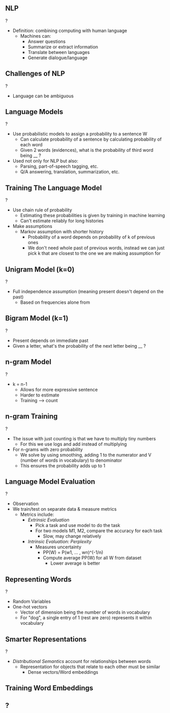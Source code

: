 ## NLP
?
- Definition: combining computing with human language
	- Machines can:
		- Answer questions
		- Summarize or extract information
		- Translate between languages
		- Generate dialogue/language

## Challenges of NLP
?
- Language can be ambiguous 

## Language Models
?
- Use probabilistic models to assign a probability to a sentence W
	- Can calculate probability of a sentence by calculating probability of each word
	- Given 2 words (evidences), what is the probability of third word being __ ?
- Used not only for NLP but also:
	- Parsing, part-of-speech tagging, etc.
	- Q/A answering, translation, summarization, etc.

## Training The Language Model
?
- Use chain rule of probability
	- Estimating these probabilities is given by training in machine learning
	- Can't estimate reliably for long histories
- Make assumptions
	- Markov assumption with shorter history
		- Probability of a word depends on probability of k of previous ones
		- We don't need whole past of previous words, instead we can just pick k that are closest to the one we are making assumption for

## Unigram Model (k=0)
?
- Full independence assumption (meaning present doesn't depend on the past)
	- Based on frequencies alone from 

## Bigram Model (k=1)
?
- Present depends on immediate past
- Given a letter, what's the probability of the next letter being __ ?

## n-gram Model
?
- k = n-1
	- Allows for more expressive sentence
	- Harder to estimate
	- Training --> count 

## n-gram Training
?
- The issue with just counting is that we have to multiply tiny numbers
	- For this we use logs and add instead of multiplying
- For n-grams with zero probability
	- We solve by using smoothing, adding 1 to the numerator and V (number of words in vocabulary) to denominator
	- This ensures the probability adds up to 1

## Language Model Evaluation
?
- Observation
- We train/test on separate data & measure metrics
	- Metrics include:
		- *Extrinsic Evaluation*
			- Pick a task and use model to do the task
			- For two models M1, M2, compare the accuracy for each task
				- Slow, may change relatively
		- *Intrinsic Evaluation: Perplexity*
			- Measures uncertainty
				- PP(W) = P(w1, ... , wn)^(-1/n)
				- Compute average PP(W) for all W from dataset
					- Lower average is better

## Representing Words
?
- Random Variables 
- One-hot vectors
	- Vector of dimension being the number of words in vocabulary
	- For "dog", a single entry of 1 (rest are zero) represents it within vocabulary

## Smarter Representations
?
- *Distributional Semantics* account for relationships between words
	- Representation for objects that relate to each other must be similar
		- Dense vectors/Word embeddings

## Training Word Embeddings
?
- 